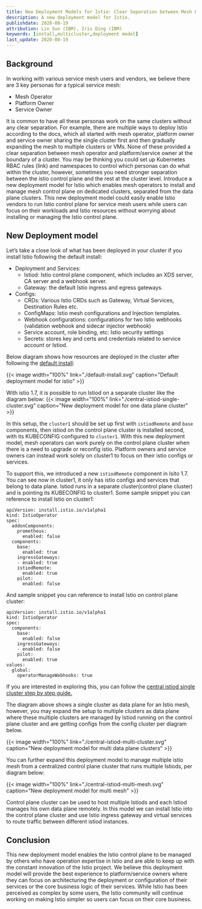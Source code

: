 ```yaml
---
title: New Deployment Models for Istio: Clear Separation between Mesh Operator and Mesh Users
description: A new deployment model for Istio.
publishdate: 2020-08-19
attribution: Lin Sun (IBM), Iris Ding (IBM)
keywords: [install,multicluster,deployment model]
last_update: 2020-08-19
---
```


## Background

In working with various service mesh users and vendors, we believe there are 3 key personas for a typical service mesh:
* Mesh Operator
* Platform Owner
* Service Owner

It is common to have all these personas work on the same clusters without any clear separation.  For example, there are multiple ways to deploy Istio according to the docs, which all started with mesh operator, platform owner and service owner sharing the single cluster first and then gradually expanding the mesh to multiple clusters or VMs.  None of these provided a clear separation between mesh operator and platform/service owner at the boundary of a cluster.  You may be thinking you could set up Kubernetes RBAC rules (link) and namespaces to control which personas can do what within the cluster, however, sometimes you need stronger separation between the istio control plane and the rest at the cluster level.  Introduce a new deployment model for Istio which enables mesh operators to install and manage mesh control plane on dedicated clusters, separated from the data plane clusters.  This new deployment model could easily enable Istio vendors to run Istio control plane for service mesh users while users can focus on their workloads and Istio resources without worrying about installing or managing the Istio control plane.


## New Deployment model

Let’s take a close look of what has been deployed in your cluster if you install Istio following the default install:
* Deployment and Services:
    * Istiod: Istio control plane component, which includes an XDS server, CA server and a webhook server.
    * Gateway: the default Istio ingress and egress gateways.
* Configs:
    * CRDs: Various Istio CRDs such as Gateway, Virtual Services, Destination Rules etc.
    * ConfigMaps: Istio mesh configurations and Injection templates.
    * Webhook configurations: configurations for two Istio webhooks (validation webhook and sidecar injector webhook)
    * Service account, role binding, etc: Istio security settings
    * Secrets: stores key and certs and credentials related to service account or Istiod.

Below diagram shows how resources are deployed in the cluster after following the [default install](https://istio.io/latest/docs/setup/install/istioctl/#install-istio-using-the-default-profile):

{{< image width="100%" link="./default-install.svg" caption="Default deployment model for istio" >}}

With istio 1.7, it is possible to run Istiod on a separate cluster like the diagram below:
{{< image width="100%" link="./central-istiod-single-cluster.svg" caption="New deployment model for one data plane cluster" >}}

In this setup, the `cluster1` should be set up first with `istiodRemote` and `base` components, then istiod on the control plane cluster is installed second, with its KUBECONFIG configured to `cluster1`. With this new deployment model, mesh operators can work purely on the control plane cluster when there is a need to upgrade or reconfig istio. Platform owners and service owners can instead work solely on cluster1 to focus on their istio configs or services.  

To support this, we introduced a new `istiodRemote` component in Isito 1.7. You can see now in cluster1, it only has istio configs and services that belong to data plane. Istiod runs in a separate cluster(control plane cluster) and is pointing its KUBECONFIG to cluster1.  Some sample snippet you can reference to install Istio on cluster1:

```
apiVersion: install.istio.io/v1alpha1
kind: IstioOperator
spec:
  addonComponents:
    prometheus:
      enabled: false
  components:
    base:
      enabled: true
    ingressGateways:
    - enabled: true
    istiodRemote:
      enabled: true
    pilot:
      enabled: false

```

And sample snippet you can reference to install Istio on control plane cluster:

```
apiVersion: install.istio.io/v1alpha1
kind: IstioOperator
spec:
  components:
    base:
      enabled: false
    ingressGateways:
    - enabled: false
    pilot:
      enabled: true
values:
  global:
    operatorManageWebhooks: true

```

If you are interested in exploring this, you can follow the [central istiod single cluster step by step guide.](https://github.com/istio/istio/wiki/Central-Istiod-single-cluster-steps)

The diagram above shows a single cluster as data plane for an Istio mesh, however, you may expand the setup to multiple clusters as data plane where these multiple clusters are managed by Istiod running on the control plane cluster and are getting configs from the config cluster per diagram below. 

{{< image width="100%" link="./central-istiod-multi-cluster.svg" caption="New deployment model for multi data plane clusters" >}}

You can further expand this deployment model to manage multiple istio mesh from a centralized control plane cluster that runs multiple Istiods, per diagram below:

{{< image width="100%" link="./central-istiod-multi-mesh.svg" caption="New deployment model for multi mesh" >}}

Control plane cluster can be used to host multiple Istiods and each Istiod manages his own data plane remotely.  In this model we can install Istio into the control plane cluster and use Istio ingress gateway and virtual services to route traffic between different istiod instances.

## Conclusion

This new deployment model enables the Istio control plane to be managed by others who have operation expertise in Istio and are able to keep up with the constant innovation of the Istio project.  We believe this deployment model will provide the best experience to platform/service owners where they can focus on architecturing the deployment or configuration of their services or the core business logic of their services.  While Istio has been perceived as complex by some users, the Istio community will continue working on making Istio simpler so users can focus on their core business.